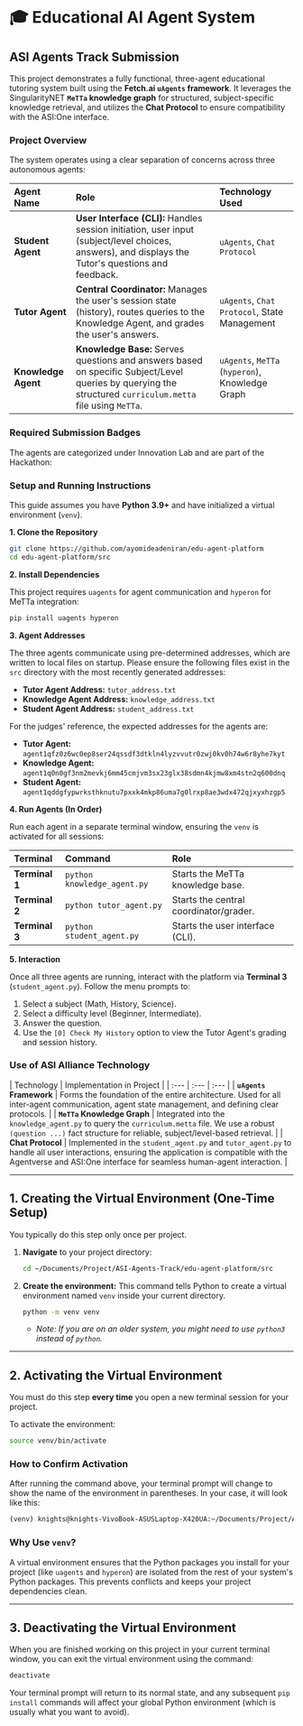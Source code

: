 # 🎓 Educational AI Agent System

## ASI Agents Track Submission

This project demonstrates a fully functional, three-agent educational tutoring system built using the **Fetch.ai `uAgents` framework**. It leverages the SingularityNET **`MeTTa` knowledge graph** for structured, subject-specific knowledge retrieval, and utilizes the **Chat Protocol** to ensure compatibility with the ASI:One interface.

### Project Overview

The system operates using a clear separation of concerns across three autonomous agents:

| Agent Name | Role | Technology Used |
| :--- | :--- | :--- |
| **Student Agent** | **User Interface (CLI):** Handles session initiation, user input (subject/level choices, answers), and displays the Tutor's questions and feedback. | `uAgents`, `Chat Protocol` |
| **Tutor Agent** | **Central Coordinator:** Manages the user's session state (history), routes queries to the Knowledge Agent, and grades the user's answers. | `uAgents`, `Chat Protocol`, State Management |
| **Knowledge Agent** | **Knowledge Base:** Serves questions and answers based on specific Subject/Level queries by querying the structured `curriculum.metta` file using `MeTTa`. | `uAgents`, `MeTTa` (`hyperon`), Knowledge Graph |

### Required Submission Badges

The agents are categorized under Innovation Lab and are part of the Hackathon:

### Setup and Running Instructions

This guide assumes you have **Python 3.9+** and have initialized a virtual environment (`venv`).

**1. Clone the Repository**

```bash
git clone https://github.com/ayomideadeniran/edu-agent-platform
cd edu-agent-platform/src 
```

**2. Install Dependencies**

This project requires `uagents` for agent communication and `hyperon` for MeTTa integration:

```bash
pip install uagents hyperon
```

**3. Agent Addresses**

The three agents communicate using pre-determined addresses, which are written to local files on startup. Please ensure the following files exist in the `src` directory with the most recently generated addresses:

  * **Tutor Agent Address:** `tutor_address.txt`
  * **Knowledge Agent Address:** `knowledge_address.txt`
  * **Student Agent Address:** `student_address.txt`

For the judges' reference, the expected addresses for the agents are:

  * **Tutor Agent:** `agent1qfz0z6wc0ep8ser24qssdf3dtkln4lyzvvutr0zwj0kv0h74w6r8yhe7kyt`
  * **Knowledge Agent:** `agent1q0n0gf3nm2mevkj6mm45cmjvm3sx23glx38sdmn4kjmw8xm4stn2q600dnq`
  * **Student Agent:** `agent1qddgfypwrksthknutu7pxxk4mkp86uma7g0lrxp8ae3wdx472qjxyxhzgp5`

**4. Run Agents (In Order)**

Run each agent in a separate terminal window, ensuring the `venv` is activated for all sessions:

| Terminal | Command | Role |
| :--- | :--- | :--- |
| **Terminal 1** | `python knowledge_agent.py` | Starts the MeTTa knowledge base. |
| **Terminal 2** | `python tutor_agent.py` | Starts the central coordinator/grader. |
| **Terminal 3** | `python student_agent.py` | Starts the user interface (CLI). |

**5. Interaction**

Once all three agents are running, interact with the platform via **Terminal 3** (`student_agent.py`). Follow the menu prompts to:

1.  Select a subject (Math, History, Science).
2.  Select a difficulty level (Beginner, Intermediate).
3.  Answer the question.
4.  Use the `[0] Check My History` option to view the Tutor Agent's grading and session history.

### Use of ASI Alliance Technology

| Technology | Implementation in Project |
| :--- | :--- | :--- |
| **`uAgents` Framework** | Forms the foundation of the entire architecture. Used for all inter-agent communication, agent state management, and defining clear protocols. |
| **`MeTTa` Knowledge Graph** | Integrated into the `knowledge_agent.py` to query the `curriculum.metta` file. We use a robust `(question ...)` fact structure for reliable, subject/level-based retrieval. |
| **Chat Protocol** | Implemented in the `student_agent.py` and `tutor_agent.py` to handle all user interactions, ensuring the application is compatible with the Agentverse and ASI:One interface for seamless human-agent interaction. |

---

## 1. Creating the Virtual Environment (One-Time Setup)

You typically do this step only once per project.

1.  **Navigate** to your project directory:
    ```bash
    cd ~/Documents/Project/ASI-Agents-Track/edu-agent-platform/src
    ```
2.  **Create the environment:** This command tells Python to create a virtual environment named `venv` inside your current directory.
    ```bash
    python -m venv venv
    ```
      * *Note: If you are on an older system, you might need to use `python3` instead of `python`.*

---

## 2. Activating the Virtual Environment

You must do this step **every time** you open a new terminal session for your project.

To activate the environment:

```bash
source venv/bin/activate
```

### How to Confirm Activation

After running the command above, your terminal prompt will change to show the name of the environment in parentheses. In your case, it will look like this:

```bash
(venv) knights@knights-VivoBook-ASUSLaptop-X420UA:~/Documents/Project/ASI-Agents-Track/edu-agent-platform/src$
```

### Why Use `venv`?

A virtual environment ensures that the Python packages you install for your project (like `uagents` and `hyperon`) are isolated from the rest of your system's Python packages. This prevents conflicts and keeps your project dependencies clean.

---

## 3. Deactivating the Virtual Environment

When you are finished working on this project in your current terminal window, you can exit the virtual environment using the command:

```bash
deactivate
```

Your terminal prompt will return to its normal state, and any subsequent `pip install` commands will affect your global Python environment (which is usually what you want to avoid).